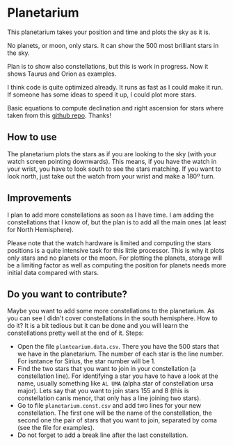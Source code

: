 # Planetarium

This planetarium takes your position and time and plots the sky as it is.

No planets, or moon, only stars. It can show the 500 most brilliant stars in the sky. 

Plan is to show also constellations, but this is work in progress. Now it shows Taurus and Orion as examples.

I think code is quite optimized already. It runs as fast as I could make it run. If someone has some ideas to speed it up, I could plot more stars.

Basic equations to compute declination and right ascension for stars where taken from this [github repo](https://github.com/Michi83/planetarium). Thanks!

## How to use
The planetarium plots the stars as if you are looking to the sky (with your watch screen pointing downwards). This means, if you have the watch in your wrist, you have to look south to see the stars matching. If you want to look north, just take out the watch from your wrist and make a 180º turn.

## Improvements
I plan to add more constellations as soon as I have time. I am adding the constellations that I know of, but the plan is to add all the main ones (at least for North Hemisphere). 

Please note that the watch hardware is limited and computing the stars positions is a quite intensive task for this little processor. This is why it plots only stars and no planets or the moon. For plotting the planets, storage will be a limiting factor as well as computing the position for planets needs more initial data compared with stars.

## Do you want to contribute?
Maybe you want to add some more constellations to the planetarium. As you can see I didn't cover constellations in the south hemisphere. How to do it? It is a bit tedious but it can be done and you will learn the constellations pretty well at the end of it. Steps:
- Open the file `plantearium.data.csv`. There you have the 500 stars that we have in the planetarium. The number of each star is the line number. For isntance for Sirius, the star number will be 1.
- Find the two stars that you want to join in your constellation (a constellation line). For identifying a star you have to have a look at the name, usually something like `AL UMA` (alpha star of constellation ursa major). Lets say that you want to join stars 155 and 8 (this is constellation canis menor, that only has a line joining two stars).
- Go to file `planetarium.const.csv` and add two lines for your new constellation. The first one will be the name of the constellation, the second one the pair of stars that you want to join, separated by coma (see the file for examples).
- Do not forget to add a break line after the last constellation.
